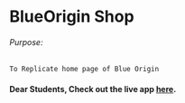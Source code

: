 # BlueOrigin Shop 

###### Purpose:
    To Replicate home page of Blue Origin

#### Dear Students, Check out the live app [here](https://priyanka23-brs.github.io/goal-8/).

